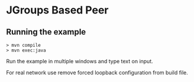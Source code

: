 # JGroups Based Peer

## Running the example

```
> mvn compile
> mvn exec:java
```

Run the example in multiple windows and type text on input.

For real network use remove forced loopback configuration from build file.
